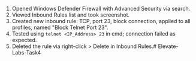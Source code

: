 1. Opened Windows Defender Firewall with Advanced Security via search.
2. Viewed Inbound Rules list and took screenshot.
3. Created new inbound rule: TCP, port 23, block connection, applied to all profiles, named "Block Telnet Port 23".
4. Tested using `telnet <IP_Address> 23` in cmd; connection failed as expected.
5. Deleted the rule via right-click > Delete in Inbound Rules.# Elevate-Labs-Task4
